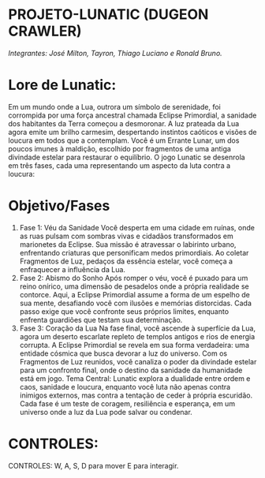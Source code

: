 # PROJETO-LUNATIC (DUGEON CRAWLER)

*Integrantes: José Milton, Tayron, Thiago Luciano e Ronald Bruno.*

# Lore de Lunatic:
Em um mundo onde a Lua, outrora um símbolo de serenidade, foi corrompida por uma força ancestral chamada Eclipse Primordial, a sanidade dos habitantes da Terra começou a desmoronar. A luz prateada da Lua agora emite um brilho carmesim, despertando instintos caóticos e visões de loucura em todos que a contemplam. Você é um Errante Lunar, um dos poucos imunes à maldição, escolhido por fragmentos de uma antiga divindade estelar para restaurar o equilíbrio.
O jogo Lunatic se desenrola em três fases, cada uma representando um aspecto da luta contra a loucura:

# Objetivo/Fases
1.  Fase 1: Véu da Sanidade Você desperta em uma cidade em ruínas, onde as ruas pulsam com sombras vivas e cidadãos transformados em marionetes da Eclipse. Sua missão é atravessar o labirinto urbano, enfrentando criaturas que personificam medos primordiais. Ao coletar Fragmentos de Luz, pedaços da essência estelar, você começa a enfraquecer a influência da Lua.
2.  Fase 2: Abismo do Sonho Após romper o véu, você é puxado para um reino onírico, uma dimensão de pesadelos onde a própria realidade se contorce. Aqui, a Eclipse Primordial assume a forma de um espelho de sua mente, desafiando você com ilusões e memórias distorcidas. Cada passo exige que você confronte seus próprios limites, enquanto enfrenta guardiões que testam sua determinação.
3.  Fase 3: Coração da Lua Na fase final, você ascende à superfície da Lua, agora um deserto escarlate repleto de templos antigos e rios de energia corrupta. A Eclipse Primordial se revela em sua forma verdadeira: uma entidade cósmica que busca devorar a luz do universo. Com os Fragmentos de Luz reunidos, você canaliza o poder da divindade estelar para um confronto final, onde o destino da sanidade da humanidade está em jogo.
Tema Central: Lunatic explora a dualidade entre ordem e caos, sanidade e loucura, enquanto você luta não apenas contra inimigos externos, mas contra a tentação de ceder à própria escuridão. Cada fase é um teste de coragem, resiliência e esperança, em um universo onde a luz da Lua pode salvar ou condenar.

# CONTROLES:
CONTROLES: W, A, S, D para mover
E para interagir.
